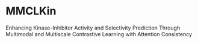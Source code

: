 # MMCLKin
Enhancing Kinase-Inhibitor Activity and Selectivity Prediction Through Multimodal and Multiscale Contrastive Learning with Attention Consistency
